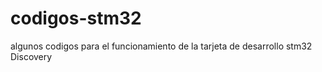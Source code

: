 # codigos-stm32
algunos  codigos para el  funcionamiento de la  tarjeta de desarrollo stm32 Discovery
